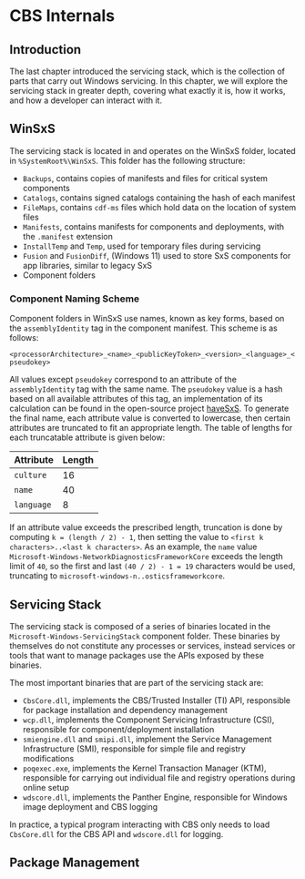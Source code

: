 # CBS Internals

## Introduction

The last chapter introduced the servicing stack, which is the collection of parts that carry out Windows servicing. In this chapter, we will explore the servicing stack in greater depth, covering what exactly it is, how it works, and how a developer can interact with it.

## WinSxS

The servicing stack is located in and operates on the WinSxS folder, located in `%SystemRoot%\WinSxS`. This folder has the following structure:

 - `Backups`, contains copies of manifests and files for critical system components
 - `Catalogs`, contains signed catalogs containing the hash of each manifest
 - `FileMaps`, contains `cdf-ms` files which hold data on the location of system files
 - `Manifests`, contains manifests for components and deployments, with the `.manifest` extension
 - `InstallTemp` and `Temp`, used for temporary files during servicing
 - `Fusion` and `FusionDiff`, (Windows 11) used to store SxS components for app libraries, similar to legacy SxS
 - Component folders

### Component Naming Scheme

Component folders in WinSxS use names, known as key forms, based on the `assemblyIdentity` tag in the component manifest. This scheme is as follows:

`<processorArchitecture>_<name>_<publicKeyToken>_<version>_<language>_<pseudokey>`

All values except `pseudokey` correspond to an attribute of the `assemblyIdentity` tag with the same name. The `pseudokey` value is a hash based on all available attributes of this tag, an implementation of its calculation can be found in the open-source project [haveSxS](https://github.com/asdcorp/haveSxS). To generate the final name, each attribute value is converted to lowercase, then certain attributes are truncated to fit an appropriate length. The table of lengths for each truncatable attribute is given below:

|Attribute|Length|
|-|-|
|`culture`|16|
|`name`|40|
|`language`|8|

If an attribute value exceeds the prescribed length, truncation is done by computing `k = (length / 2) - 1`, then setting the value to `<first k characters>..<last k characters>`. As an example, the `name` value `Microsoft-Windows-NetworkDiagnosticsFrameworkCore` exceeds the length limit of `40`, so the first and last `(40 / 2) - 1 = 19` characters would be used, truncating to `microsoft-windows-n..osticsframeworkcore`.

## Servicing Stack

The servicing stack is composed of a series of binaries located in the `Microsoft-Windows-ServicingStack` component folder. These binaries by themselves do not constitute any processes or services, instead services or tools that want to manage packages use the APIs exposed by these binaries.

The most important binaries that are part of the servicing stack are:
 - `CbsCore.dll`, implements the CBS/Trusted Installer (TI) API, responsible for package installation and dependency management
 - `wcp.dll`, implements the Component Servicing Infrastructure (CSI), responsible for component/deployment installation
 - `smiengine.dll` and `smipi.dll`, implement the Service Management Infrastructure (SMI), responsible for simple file and registry modifications
 - `poqexec.exe`, implements the Kernel Transaction Manager (KTM), responsible for carrying out individual file and registry operations during online setup
 - `wdscore.dll`, implements the Panther Engine, responsible for Windows image deployment and CBS logging

In practice, a typical program interacting with CBS only needs to load `CbsCore.dll` for the CBS API and `wdscore.dll` for logging.

## Package Management
